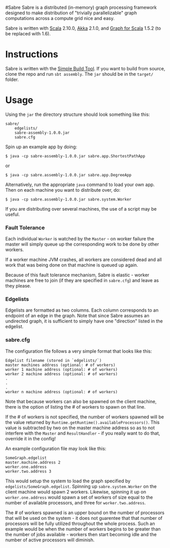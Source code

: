 #Sabre
Sabre is a distributed (in-memory) graph processing framework
designed to make distribution of "trivially parallelizable"
graph computations across a compute grid nice and easy.

Sabre is written with 
[Scala](http://www.scala-lang.org/) 2.10.0,
[Akka](http://akka.io/) 2.1.0,
and [Graph for Scala](https://www.assembla.com/spaces/scala-graph/wiki) 1.5.2 (to be replaced with 1.6).

# Instructions
Sabre is written with the [Simple Build Tool](http://www.scala-sbt.org/).
If you want to build from source, clone the repo and run `sbt assembly`.
The `jar` should be in the `target/` folder.

# Usage
Using the `jar` the directory structure should look something like this:

```
sabre/
    edgelists/
    sabre-assembly-1.0.0.jar
    sabre.cfg
```

Spin up an example app by doing:

```
$ java -cp sabre-assembly-1.0.0.jar sabre.app.ShortestPathApp
```

or

```
$ java -cp sabre.assembly-1.0.0.jar sabre.app.DegreeApp
```

Alternatively, run the appropriate `java` command to load your own app. Then on
each machine you want to distribute over, do:

```
$ java -cp sabre.assembly-1.0.0.jar sabre.system.Worker
```

If you are distributing over several machines, the use of a script may be
useful.

### Fault Tolerance
Each individual `Worker` is watched by the `Master` - on worker failure
the master will simply queue up the corresponding work to be done by
other workers.

If a worker machine JVM crashes, all workers are considered dead and all
work that was being done on that machine is queued up again.

Because of this fault tolerance mechanism, Sabre is elastic - worker
machines are free to join (if they are specified in `sabre.cfg`) and leave
as they please.

### Edgelists
Edgelists are formatted as two columns. Each column corresponds to an endpoint
of an edge in the graph. Note that since Sabre assumes an undirected graph,
it is sufficient to simply have one "direction" listed in the edgelist.

### sabre.cfg
The configuration file follows a very simple format that looks like this:

```
Edgelist filename (stored in `edgelists/`)
master machines address (optional: # of workers)
worker 1 machine address (optional: # of workers)
worker 2 machine address (optional: # of workers)
.
.
.
worker n machine address (optional: # of workers)
```

Note that because workers can also be spawned on the client machine, there
is the option of listing the # of workers to spawn on that line.

If the # of workers is not specified, the number of workers spawned will
be the value returned by `Runtime.getRuntime().availableProcessors()`. This
value is subtracted by two on the master machine address so as to not
interfere with the `Master` and `ResultHandler` - if you really want to
do that, override it in the config!

An example configuration file may look like this:

```
SomeGraph.edgelist
master.machine.address 2
worker.one.address
worker.two.address 3
```

This would setup the system to load the graph specified by `edgelists/SomeGraph.edgelist`.
Spinning up `sabre.system.Worker` on the client machine would spawn 2 workers. Likewise,
spinning it up on `worker.one.address` would spawn a set of workers of size equal to the number
of available processors, and three for `worker.two.address`.

The # of workers spawned is an upper bound on the number of processors that will be used
on the system - it does not guarentee that that number of processors will be fully utilized
throughout the whole process. Such an example would be when the number of workers begins to
be greater than the number of jobs available - workers then start becoming idle and the
number of active processors will diminish.
